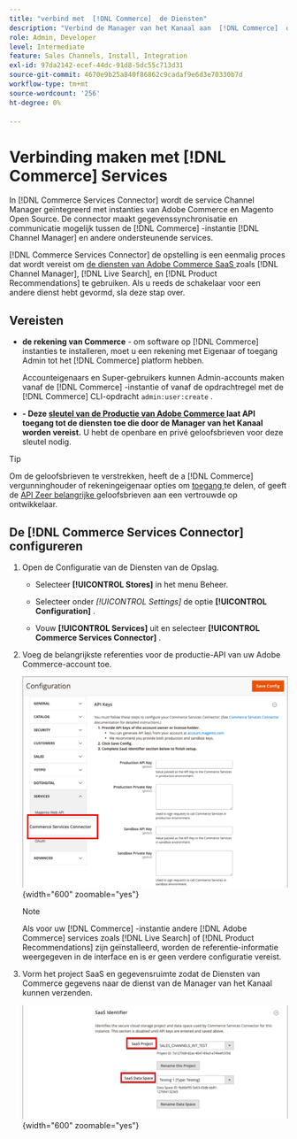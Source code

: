 ```yaml
---
title: "verbind met  [!DNL Commerce]  de Diensten"
description: "Verbind de Manager van het Kanaal aan  [!DNL Commerce]  diensten om gegevenssynchronisatie en communicatie tussen de  [!DNL Commerce]  instantie, de Manager van het Kanaal, en andere ondersteunende diensten toe te laten."
role: Admin, Developer
level: Intermediate
feature: Sales Channels, Install, Integration
exl-id: 97da2142-ecef-44dc-91d8-5dc55c713d31
source-git-commit: 4670e9b25a840f86862c9cadaf9e6d3e70330b7d
workflow-type: tm+mt
source-wordcount: '256'
ht-degree: 0%

---
```



# Verbinding maken met [!DNL Commerce] Services

In [!DNL Commerce Services Connector] wordt de service Channel Manager geïntegreerd met instanties van Adobe Commerce en Magento Open Source. De connector maakt gegevenssynchronisatie en communicatie mogelijk tussen de [!DNL Commerce] -instantie [!DNL Channel Manager] en andere ondersteunende services.

[!DNL Commerce Services Connector] de opstelling is een eenmalig proces dat wordt vereist om [ de diensten van Adobe Commerce SaaS ](https://experienceleague.adobe.com/docs/commerce-merchant-services/user-guides/home.html) zoals [!DNL Channel Manager], [!DNL Live Search], en [!DNL Product Recommendations] te gebruiken. Als u reeds de schakelaar voor een andere dienst hebt gevormd, sla deze stap over.

## Vereisten

- **de rekening van Commerce** - om software op [!DNL Commerce] instanties te installeren, moet u een rekening met Eigenaar of toegang Admin tot het [!DNL Commerce] platform hebben.

  Accounteigenaars en Super-gebruikers kunnen Admin-accounts maken vanaf de [!DNL Commerce] -instantie of vanaf de opdrachtregel met de [!DNL Commerce] CLI-opdracht `admin:user:create` .

- **- Deze [ sleutel van de Productie van Adobe Commerce ](https://experienceleague.adobe.com/docs/commerce-merchant-services/user-guides/integration-services/saas.html#genapikey) laat API toegang tot de diensten toe die door de Manager van het Kanaal worden vereist.** U hebt de openbare en privé geloofsbrieven voor deze sleutel nodig.

>[!TIP]
>
>Om de geloofsbrieven te verstrekken, heeft de a [!DNL Commerce] vergunninghouder of rekeningeigenaar opties om [ toegang ](https://experienceleague.adobe.com/docs/commerce-admin/start/commerce-account/commerce-account-share.html) te delen, of geeft de [ API Zeer belangrijke ](https://experienceleague.adobe.com/docs/commerce-merchant-services/user-guides/integration-services/saas.html) geloofsbrieven aan een vertrouwde op ontwikkelaar.

## De [!DNL Commerce Services Connector] configureren

1. Open de Configuratie van de Diensten van de Opslag.

   - Selecteer **[!UICONTROL Stores]** in het menu Beheer.

   - Selecteer onder *[!UICONTROL Settings]* de optie **[!UICONTROL Configuration]** .

   - Vouw **[!UICONTROL Services]** uit en selecteer **[!UICONTROL Commerce Services Connector]** .

1. Voeg de belangrijkste referenties voor de productie-API van uw Adobe Commerce-account toe.

   ![[!DNL Commerce Services Connector] in de [!DNL Admin] view ](assets/commerce-services-connector-admin-service-view.png){width="600" zoomable="yes"}


   >[!NOTE]
   >
   > Als voor uw [!DNL Commerce] -instantie andere [!DNL Adobe Commerce] services zoals [!DNL Live Search] of [!DNL Product Recommendations] zijn geïnstalleerd, worden de referentie-informatie weergegeven in de interface en is er geen verdere configuratie vereist.

1. Vorm het project SaaS en gegevensruimte zodat de Diensten van Commerce gegevens naar de dienst van de Manager van het Kanaal kunnen verzenden.

   ![[!DNL Commerce Services Connector] Configuratie SaaS-id in de [!DNL Admin] view ](assets/commerce-services-connector-saas-config.png){width="600" zoomable="yes"}

